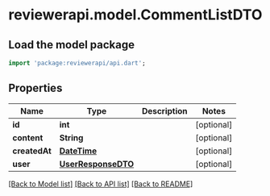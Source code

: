 # reviewerapi.model.CommentListDTO

## Load the model package
```dart
import 'package:reviewerapi/api.dart';
```

## Properties
Name | Type | Description | Notes
------------ | ------------- | ------------- | -------------
**id** | **int** |  | [optional] 
**content** | **String** |  | [optional] 
**createdAt** | [**DateTime**](DateTime.md) |  | [optional] 
**user** | [**UserResponseDTO**](UserResponseDTO.md) |  | [optional] 

[[Back to Model list]](../README.md#documentation-for-models) [[Back to API list]](../README.md#documentation-for-api-endpoints) [[Back to README]](../README.md)


